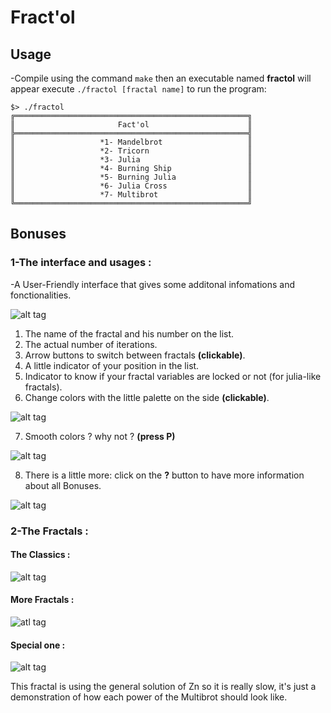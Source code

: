 # Fract'ol

## Usage
-Compile using the command `make` then an executable named **fractol** will appear execute `./fractol [fractal name]` to run the program:

```````
$> ./fractol
╔════════════════════════════════════════════════════╗
║                       Fact'ol                      ║
╠════════════════════════════════════════════════════╣
║                   *1- Mandelbrot                   ║
║                   *2- Tricorn                      ║
║                   *3- Julia                        ║
║                   *4- Burning Ship                 ║
║                   *5- Burning Julia                ║
║                   *6- Julia Cross                  ║
║                   *7- Multibrot                    ║
╚════════════════════════════════════════════════════╝
```````
## Bonuses
### 1-The interface and usages :

-A User-Friendly interface that gives some additonal infomations and fonctionalities.

![alt tag](https://user-images.githubusercontent.com/47903494/60783332-0f698d80-a142-11e9-92cf-81a1ab3310d1.png)
1. The name of the fractal and his number on the list.
2. The actual number of iterations.
3. Arrow buttons to switch between fractals **(clickable)**.
4. A little indicator of your position in the list.
5. Indicator to know if your fractal variables are locked or not (for julia-like fractals).
6. Change colors with the little palette on the side **(clickable)**.

![alt tag](https://user-images.githubusercontent.com/47903494/60784285-43df4880-a146-11e9-9c58-150299f513fd.png)

7. Smooth colors ? why not ? **(press P)**

![alt tag](https://user-images.githubusercontent.com/47903494/60784470-f57e7980-a146-11e9-8156-970a075a6473.png)

8. There is a little more: click on the **?** button to have more information about all Bonuses.

![alt tag](https://user-images.githubusercontent.com/47903494/60784823-62deda00-a148-11e9-8daa-9cad6c71cd09.png)

### 2-The Fractals :
#### The Classics :
![alt tag](https://user-images.githubusercontent.com/47903494/60785075-7b032900-a149-11e9-9bb3-650171a16ee7.png)
#### More Fractals :
![atl tag](https://user-images.githubusercontent.com/47903494/60785292-45ab0b00-a14a-11e9-8d2b-c35db2d2dbdf.png)
#### Special one :
![alt tag](https://user-images.githubusercontent.com/47903494/60785738-ecdc7200-a14b-11e9-86cb-27d1dd5e3028.png)

This fractal is using the general solution of Zn so it is really slow, it's just a demonstration of how each power of the Multibrot should look like.
